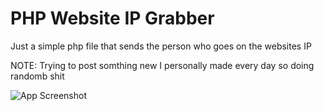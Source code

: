 # PHP Website IP Grabber

Just a simple php file that sends the person who goes on the websites IP

NOTE: Trying to post somthing new I personally made every day so doing randomb shit

![App Screenshot](https://i.imgur.com/74Mfp3j.png)
